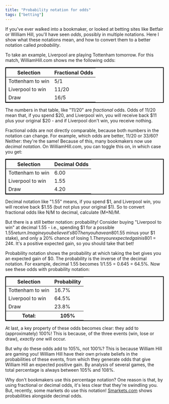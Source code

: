```yaml
---
title: "Probability notation for odds"
tags: ["betting"]
---
```


If you've ever walked into a bookmaker,
or looked at betting sites like Betfair or William Hill,
you'll have seen _odds_,
possibly in multiple notations.
Here I show what these notations mean,
and how to convert them to a better notation called _probability_.

To take an example,
Liverpool are playing Tottenham tomorrow.
For this match,
WilliamHill.com shows me the following odds:

<table class="odds-table">
  <thead>
    <tr><th>Selection</th><th>Fractional Odds</th></tr>
  </thead>
  <tbody>
    <tr><td>Tottenham to win</td><td>5/1</td></tr>
    <tr><td>Liverpool to win</td><td>11/20</td></tr>
    <tr><td>Draw</td><td>16/5</td></tr>
  </tbody>
</table>

The numbers in that table, like "11/20" are _fractional_ odds.
Odds of 11/20 mean that, if you spend $20,
and Liverpool win,
you will receive back $11 plus your original $20 -
and if Liverpool don't win,
you receive nothing.

Fractional odds are not directly comparable,
because both numbers in the notation can change.
For example, which odds are better, 11/20 or 33/60?
Neither: they're the same!
Because of this,
many bookmakers now use _decimal notation_.
On WilliamHill.com,
you can toggle this on,
in which case you get:

<table class="odds-table">
  <thead>
    <tr><th>Selection</th><th>Decimal Odds</th></tr>
  </thead>
  <tbody>
    <tr><td>Tottenham to win</td><td>6.00</td></tr>
    <tr><td>Liverpool to win</td><td>1.55</td></tr>
    <tr><td>Draw</td><td>4.20</td></tr>
  </tbody>
</table>

Decimal notation like "1.55" means,
if you spend $1,
and Liverpool win,
you will receive back $1.55 (but not plus your original $1).
So to convert fractional odds like N/M to decimal,
calculate (M+N)/M.

But there is a still better notation: probability!
Consider buying "Liverpool to win" at decimal 1.55 -
i.e., spending $1 for a possible $1.55 return.
Imagine you believe it's 80% likely that Liverpool will win.
Then you have an 80% chance of gaining 55¢ ($1.55 minus your $1 stake),
and only a 20% chance of losing $1.
Then your expected gain is 80%×55¢ + 20%×-$1 = 24¢.
It's a positive expected gain, so you should take that bet!

Probability notation shows the probability at which
taking the bet gives you an expected gain of $0.
The probability is the inverse of the decimal notation.
For example, decimal 1.55 becomes 1/1.55 = 0.645 = 64.5%.
Now see these odds with probability notation:

<table class="odds-table">
  <thead>
    <tr><th>Selection</th><th>Probability</th></tr>
  </thead>
  <tbody>
    <tr><td>Tottenham to win</td><td>16.7%</td></tr>
    <tr><td>Liverpool to win</td><td>64.5%</td></tr>
    <tr><td>Draw</td><td>23.8%</td></tr>
    <tr><th>Total:</th><th>105%</th></tr>
  </tbody>
</table>

At last,
a key property of these odds becomes clear:
they add to (approximately) 100%!
This is because,
of the three events (win, lose or draw),
_exactly one_ will occur.

But why do these odds add to 105%, not 100%?
This is because William Hill are gaming you!
William Hill have their own private beliefs in the probabilities of these events,
from which they generate odds that give William Hill an expected positive gain.
By analysis of several games,
the total percentage is always between 105% and 108%.

Why don't bookmakers use this percentage notation?
One reason is that, by using fractional or decimal odds,
it's less clear that they're swindling you.
But, recently, some markets do use this notation!
[Smarkets.com](https://smarkets.com/)
shows probabilities alongside decimal odds.

<style type="text/css">
  .odds-table {
    border: 2px solid black;
    margin: 0 auto;
  }
</style>